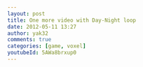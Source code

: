 ```yaml
---
layout: post
title: One more video with Day-Night loop
date: 2012-05-11 13:27
author: yak32
comments: true
categories: [game, voxel]
youtubeId: 5AWa8brxup0
---
```


